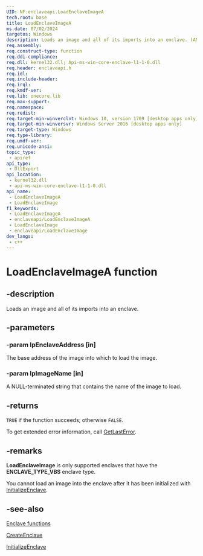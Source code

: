 ```yaml
---
UID: NF:enclaveapi.LoadEnclaveImageA
tech.root: base 
title: LoadEnclaveImageA
ms.date: 07/02/2024
targetos: Windows
description: Loads an image and all of its imports into an enclave. (ANSI)
req.assembly: 
req.construct-type: function
req.ddi-compliance: 
req.dll: kernel32.dll; Api-ms-win-core-enclave-l1-1-0.dll 
req.header: enclaveapi.h
req.idl: 
req.include-header: 
req.irql: 
req.kmdf-ver: 
req.lib: onecore.lib 
req.max-support: 
req.namespace: 
req.redist: 
req.target-min-winverclnt: Windows 10, version 1709 [desktop apps only] 
req.target-min-winversvr: Windows Server 2016 [desktop apps only] 
req.target-type: Windows 
req.type-library: 
req.umdf-ver: 
req.unicode-ansi: 
topic_type:
 - apiref
api_type:
 - DllExport
api_location:
 - kernel32.dll
 - api-ms-win-core-enclave-l1-1-0.dll
api_name:
 - LoadEnclaveImageA
 - LoadEnclaveImage
f1_keywords:
 - LoadEnclaveImageA
 - enclaveapi/LoadEnclaveImageA
 - LoadEnclaveImage
 - enclaveapi/LoadEnclaveImage
dev_langs:
 - c++
---
```


# LoadEnclaveImageA function

## -description

Loads an image and all of its imports into an enclave.

## -parameters

### -param lpEnclaveAddress [in]

The base address of the image into which to load the image.

### -param lpImageName [in]

A NULL-terminated string that contains the name of the image to load.

## -returns

`TRUE` if the function succeeds; otherwise `FALSE`.  

To get extended error information, call [GetLastError](../errhandlingapi/nf-errhandlingapi-getlasterror.md).

## -remarks

**LoadEnclaveImage** is only supported enclaves that have the **ENCLAVE_TYPE_VBS** enclave type.

You cannot load an image into the enclave after it has been initialized with [InitializeEnclave](nf-enclaveapi-initializeenclave.md).

## -see-also

[Enclave functions](/windows/win32/trusted-execution/enclaves-functions)

[CreateEnclave](nf-enclaveapi-createenclave.md)

[InitializeEnclave](nf-enclaveapi-initializeenclave.md)
